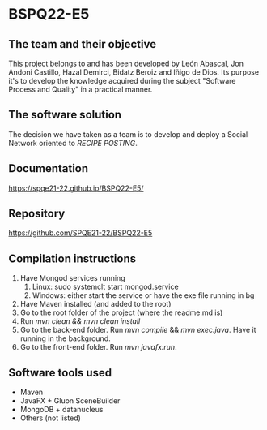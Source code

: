 # BSPQ22-E5
## The team and their objective
This project belongs to and has been developed by León Abascal, Jon Andoni Castillo, Hazal Demirci, Bidatz Beroiz and Iñigo de Dios.
Its purpose it's to develop the knowledge acquired during the subject "Software Process and Quality" in a practical manner.

## The software solution
The decision we have taken as a team is to develop and deploy a Social Network oriented to _RECIPE POSTING_.

## Documentation
https://spqe21-22.github.io/BSPQ22-E5/

## Repository
https://github.com/SPQE21-22/BSPQ22-E5

## Compilation instructions
1. Have Mongod services running 
    1. Linux: sudo systemclt start mongod.service
    2. Windows: either start the service or have the exe file running in bg
3. Have Maven installed (and added to the root)
4. Go to the root folder of the project (where the readme.md is)
5. Run *mvn clean && mvn clean install*
6. Go to the back-end folder. Run *mvn compile* && *mvn exec:java*. Have it running in the background.
7. Go to the front-end folder. Run *mvn javafx:run*.

## Software tools used
* Maven
* JavaFX + Gluon SceneBuilder 
* MongoDB + datanucleus
* Others (not listed)
